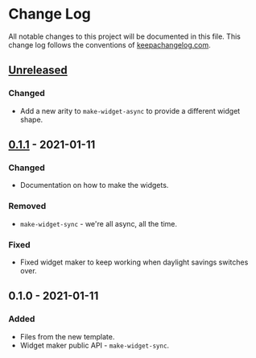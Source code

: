 # Change Log
All notable changes to this project will be documented in this file. This change log follows the conventions of [keepachangelog.com](http://keepachangelog.com/).

## [Unreleased]
### Changed
- Add a new arity to `make-widget-async` to provide a different widget shape.

## [0.1.1] - 2021-01-11
### Changed
- Documentation on how to make the widgets.

### Removed
- `make-widget-sync` - we're all async, all the time.

### Fixed
- Fixed widget maker to keep working when daylight savings switches over.

## 0.1.0 - 2021-01-11
### Added
- Files from the new template.
- Widget maker public API - `make-widget-sync`.

[Unreleased]: https://github.com/netdava/git-stars-counter/compare/0.1.1...HEAD
[0.1.1]: https://github.com/netdava/git-stars-counter/compare/0.1.0...0.1.1
